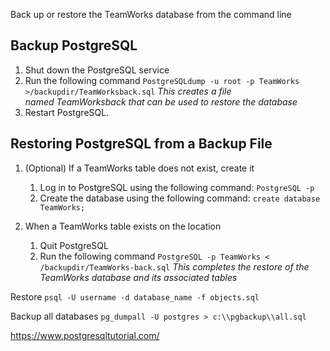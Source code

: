 Back up or restore the TeamWorks database from the command line

## Backup PostgreSQL
1.  Shut down the PostgreSQL service
2.  Run the following command
	`PostgreSQLdump -u root -p TeamWorks >/backupdir/TeamWorksback.sql`
    *This creates a file named TeamWorksback that can be used to restore the database*
3.  Restart PostgreSQL.
    

## Restoring PostgreSQL from a Backup File
1.  (Optional) If a TeamWorks table does not exist,  create it  
    1.  Log in to PostgreSQL using the following command:
        `PostgreSQL -p`
    2.  Create the database using the following command:
        `create database TeamWorks;`
    
2.  When a TeamWorks table exists on the location
    1.  Quit PostgreSQL
    2.  Run the following command
        `PostgreSQL -p TeamWorks < /backupdir/TeamWorks-back.sql`
	    *This completes the restore of the TeamWorks database and its associated tables*


Restore
`psql -U username -d database_name -f objects.sql`

Backup all databases
`pg_dumpall -U postgres > c:\\pgbackup\\all.sql`



https://www.postgresqltutorial.com/